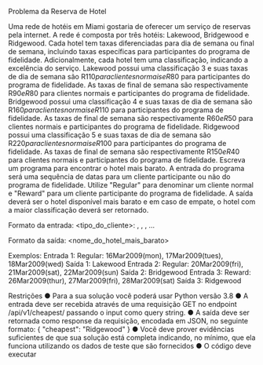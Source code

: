 Problema da Reserva de Hotel

Uma rede de hotéis em Miami gostaria de oferecer um serviço de reservas pela internet. A rede é composta por três hotéis: Lakewood, Bridgewood e Ridgewood. Cada hotel tem
taxas diferenciadas para dia de semana ou final de semana, incluindo taxas específicas para participantes do programa de fidelidade. Adicionalmente, cada hotel tem uma classificação,
indicando a excelência do serviço.
Lakewood possui uma classificação 3 e suas taxas de dia de semana são R$110 para clientes normais e R$80 para participantes do programa de fidelidade. As taxas de final de semana
são respectivamente R$90 e R$80 para clientes normais e participantes do programa de fidelidade. Bridgewood possui uma classificação 4 e suas taxas de dia de semana são R$160
para clientes normais e R$110 para participantes do programa de fidelidade. As taxas de final de semana são respectivamente R$60 e R$50 para clientes normais e participantes do
programa de fidelidade. Ridgewood possui uma classificação 5 e suas taxas de dia de semana são R$220 para clientes normais e R$100 para participantes do programa de fidelidade.
As taxas de final de semana são respectivamente R$150 e R$40 para clientes normais e participantes do programa de fidelidade.
Escreva um programa para encontrar o hotel mais barato. A entrada do programa será uma sequência de datas para um cliente participante ou não do programa de fidelidade. Utilize
"Regular" para denominar um cliente normal e "Reward" para um cliente participante do programa de fidelidade. A saída deverá ser o hotel disponível mais barato e em caso de
empate, o hotel com a maior classificação deverá ser retornado.

Formato da entrada:
<tipo_do_cliente>: <data1>, <data2>, <data3>, …

Formato da saída:
<nome_do_hotel_mais_barato>

Exemplos:
Entrada 1: Regular: 16Mar2009(mon), 17Mar2009(tues), 18Mar2009(wed) Saída 1: Lakewood
Entrada 2: Regular: 20Mar2009(fri), 21Mar2009(sat), 22Mar2009(sun) Saída 2: Bridgewood
Entrada 3: Reward: 26Mar2009(thur), 27Mar2009(fri), 28Mar2009(sat) Saída 3: Ridgewood

Restrições
● Para a sua solução você poderá usar Python versão 3.8
● A entrada deve ser recebida através de uma requisição GET no endpoint /api/v1/cheapest/ passando o input como query string.
● A saída deve ser retornada como response da requisição, encodada em JSON, no seguinte formato:
{
 "cheapest": "Ridgewood"
}
● Você deve prover evidências suficientes de que sua solução está completa indicando, no mínimo, que ela funciona utilizando os dados de teste que são fornecidos
● O código deve executar